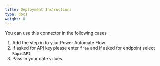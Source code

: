 ```yaml
---
title: Deployment Instructions
type: docs
weight: 8
---
```

You can use this connector in the following cases:
1. Add the step in to your Power Automate Flow
2. If asked for API key please enter `free` and if asked for endpoint select `RapidAPI`.
3. Pass in your date values.

